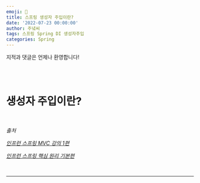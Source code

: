```yaml
---
emoji: 🔮
title: 스프링 생성자 주입이란?
date: '2022-07-23 00:00:00'
author: 주녘씨
tags: 스프링 Spring DI 생성자주입
categories: Spring
---
```


지적과 댓글은 언제나 환영합니다!

<br/><br/>

# 생성자 주입이란?

<br/>


*출처*

*[인프런 스프링 MVC 강의 1편](https://www.inflearn.com/course/%EC%8A%A4%ED%94%84%EB%A7%81-mvc-1#)*

*[인프런 스프링 핵심 원리 기본편](https://www.inflearn.com/course/%EC%8A%A4%ED%94%84%EB%A7%81-%ED%95%B5%EC%8B%AC-%EC%9B%90%EB%A6%AC-%EA%B8%B0%EB%B3%B8%ED%8E%B8/)*

<br/>

---


```toc

```